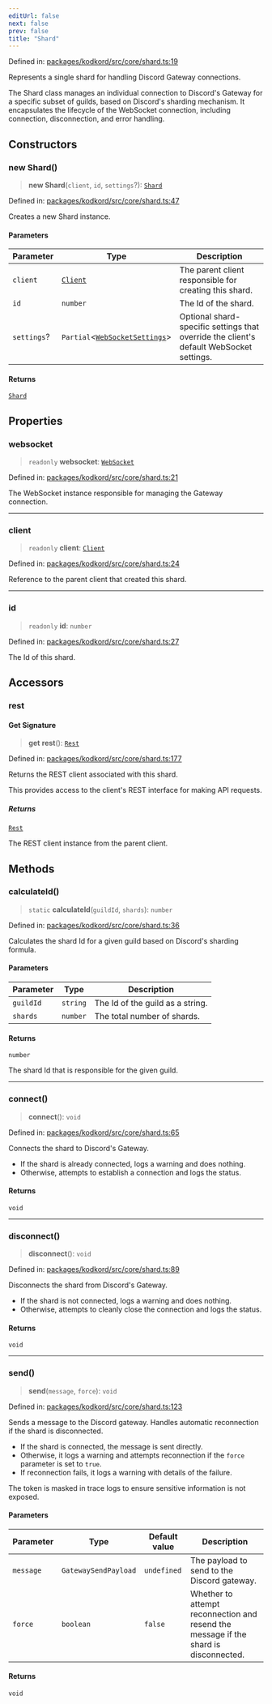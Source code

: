 ```yaml
---
editUrl: false
next: false
prev: false
title: "Shard"
---
```


Defined in: [packages/kodkord/src/core/shard.ts:19](https://github.com/KingsBeCattz/Kodkord/blob/e64d9a769150751981b0359a2c19703ea8677956/packages/kodkord/src/core/shard.ts#L19)

Represents a single shard for handling Discord Gateway connections.

The Shard class manages an individual connection to Discord's Gateway for a specific
subset of guilds, based on Discord's sharding mechanism. It encapsulates the lifecycle
of the WebSocket connection, including connection, disconnection, and error handling.

## Constructors

### new Shard()

> **new Shard**(`client`, `id`, `settings`?): [`Shard`](/api/kodkord/classes/shard/)

Defined in: [packages/kodkord/src/core/shard.ts:47](https://github.com/KingsBeCattz/Kodkord/blob/e64d9a769150751981b0359a2c19703ea8677956/packages/kodkord/src/core/shard.ts#L47)

Creates a new Shard instance.

#### Parameters

| Parameter | Type | Description |
| ------ | ------ | ------ |
| `client` | [`Client`](/api/kodkord/classes/client/) | The parent client responsible for creating this shard. |
| `id` | `number` | The Id of the shard. |
| `settings`? | `Partial`\<[`WebSocketSettings`](/api/kodkord/interfaces/websocketsettings/)\> | Optional shard-specific settings that override the client's default WebSocket settings. |

#### Returns

[`Shard`](/api/kodkord/classes/shard/)

## Properties

### websocket

> `readonly` **websocket**: [`WebSocket`](/api/kodkord/classes/websocket/)

Defined in: [packages/kodkord/src/core/shard.ts:21](https://github.com/KingsBeCattz/Kodkord/blob/e64d9a769150751981b0359a2c19703ea8677956/packages/kodkord/src/core/shard.ts#L21)

The WebSocket instance responsible for managing the Gateway connection.

***

### client

> `readonly` **client**: [`Client`](/api/kodkord/classes/client/)

Defined in: [packages/kodkord/src/core/shard.ts:24](https://github.com/KingsBeCattz/Kodkord/blob/e64d9a769150751981b0359a2c19703ea8677956/packages/kodkord/src/core/shard.ts#L24)

Reference to the parent client that created this shard.

***

### id

> `readonly` **id**: `number`

Defined in: [packages/kodkord/src/core/shard.ts:27](https://github.com/KingsBeCattz/Kodkord/blob/e64d9a769150751981b0359a2c19703ea8677956/packages/kodkord/src/core/shard.ts#L27)

The Id of this shard.

## Accessors

### rest

#### Get Signature

> **get** **rest**(): [`Rest`](/api/kodkord/classes/rest/)

Defined in: [packages/kodkord/src/core/shard.ts:177](https://github.com/KingsBeCattz/Kodkord/blob/e64d9a769150751981b0359a2c19703ea8677956/packages/kodkord/src/core/shard.ts#L177)

Returns the REST client associated with this shard.

This provides access to the client's REST interface for making API requests.

##### Returns

[`Rest`](/api/kodkord/classes/rest/)

The REST client instance from the parent client.

## Methods

### calculateId()

> `static` **calculateId**(`guildId`, `shards`): `number`

Defined in: [packages/kodkord/src/core/shard.ts:36](https://github.com/KingsBeCattz/Kodkord/blob/e64d9a769150751981b0359a2c19703ea8677956/packages/kodkord/src/core/shard.ts#L36)

Calculates the shard Id for a given guild based on Discord's sharding formula.

#### Parameters

| Parameter | Type | Description |
| ------ | ------ | ------ |
| `guildId` | `string` | The Id of the guild as a string. |
| `shards` | `number` | The total number of shards. |

#### Returns

`number`

The shard Id that is responsible for the given guild.

***

### connect()

> **connect**(): `void`

Defined in: [packages/kodkord/src/core/shard.ts:65](https://github.com/KingsBeCattz/Kodkord/blob/e64d9a769150751981b0359a2c19703ea8677956/packages/kodkord/src/core/shard.ts#L65)

Connects the shard to Discord's Gateway.

- If the shard is already connected, logs a warning and does nothing.
- Otherwise, attempts to establish a connection and logs the status.

#### Returns

`void`

***

### disconnect()

> **disconnect**(): `void`

Defined in: [packages/kodkord/src/core/shard.ts:89](https://github.com/KingsBeCattz/Kodkord/blob/e64d9a769150751981b0359a2c19703ea8677956/packages/kodkord/src/core/shard.ts#L89)

Disconnects the shard from Discord's Gateway.

- If the shard is not connected, logs a warning and does nothing.
- Otherwise, attempts to cleanly close the connection and logs the status.

#### Returns

`void`

***

### send()

> **send**(`message`, `force`): `void`

Defined in: [packages/kodkord/src/core/shard.ts:123](https://github.com/KingsBeCattz/Kodkord/blob/e64d9a769150751981b0359a2c19703ea8677956/packages/kodkord/src/core/shard.ts#L123)

Sends a message to the Discord gateway. Handles automatic reconnection if the shard is disconnected.

- If the shard is connected, the message is sent directly.
- Otherwise, it logs a warning and attempts reconnection if
  the `force` parameter is set to `true`.
- If reconnection fails, it logs a warning with details of the failure.

The token is masked in trace logs to ensure sensitive information is not exposed.

#### Parameters

| Parameter | Type | Default value | Description |
| ------ | ------ | ------ | ------ |
| `message` | `GatewaySendPayload` | `undefined` | The payload to send to the Discord gateway. |
| `force` | `boolean` | `false` | Whether to attempt reconnection and resend the message if the shard is disconnected. |

#### Returns

`void`
